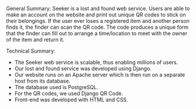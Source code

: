 General Summary: Seeker is a lost and found web service. Users are able to make an account on the website and print out unique QR codes to stick on their belongings. If the user ever loses a registered item and another person finds it, the finder can scan the QR code. The code produces a unique form that the finder can fill out to arrange a time/location to meet with the owner of the item and return it. 

Technical Summary: 
- The Seeker web service is scalable, thus enabling millions of users.
- Our lost and found service was developed using Django. 
- Our website runs on an Apache server which is then run on a separate host from its database. 
- The database used is PostgreSQL.
- For the QR codes, we used Django QR Code. 
- Front-end was developed with HTML and CSS.


